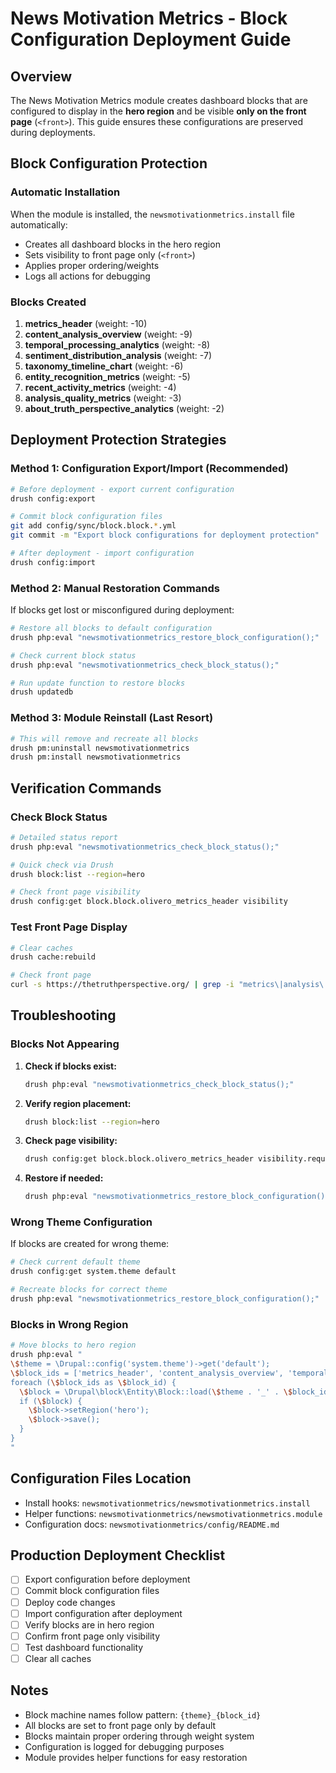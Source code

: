 # News Motivation Metrics - Block Configuration Deployment Guide

## Overview
The News Motivation Metrics module creates dashboard blocks that are configured to display in the **hero region** and be visible **only on the front page** (`<front>`). This guide ensures these configurations are preserved during deployments.

## Block Configuration Protection

### Automatic Installation
When the module is installed, the `newsmotivationmetrics.install` file automatically:
- Creates all dashboard blocks in the hero region
- Sets visibility to front page only (`<front>`)
- Applies proper ordering/weights
- Logs all actions for debugging

### Blocks Created
1. **metrics_header** (weight: -10)
2. **content_analysis_overview** (weight: -9)
3. **temporal_processing_analytics** (weight: -8)
4. **sentiment_distribution_analysis** (weight: -7)
5. **taxonomy_timeline_chart** (weight: -6)
6. **entity_recognition_metrics** (weight: -5)
7. **recent_activity_metrics** (weight: -4)
8. **analysis_quality_metrics** (weight: -3)
9. **about_truth_perspective_analytics** (weight: -2)

## Deployment Protection Strategies

### Method 1: Configuration Export/Import (Recommended)
```bash
# Before deployment - export current configuration
drush config:export

# Commit block configuration files
git add config/sync/block.block.*.yml
git commit -m "Export block configurations for deployment protection"

# After deployment - import configuration
drush config:import
```

### Method 2: Manual Restoration Commands
If blocks get lost or misconfigured during deployment:

```bash
# Restore all blocks to default configuration
drush php:eval "newsmotivationmetrics_restore_block_configuration();"

# Check current block status
drush php:eval "newsmotivationmetrics_check_block_status();"

# Run update function to restore blocks
drush updatedb
```

### Method 3: Module Reinstall (Last Resort)
```bash
# This will remove and recreate all blocks
drush pm:uninstall newsmotivationmetrics
drush pm:install newsmotivationmetrics
```

## Verification Commands

### Check Block Status
```bash
# Detailed status report
drush php:eval "newsmotivationmetrics_check_block_status();"

# Quick check via Drush
drush block:list --region=hero

# Check front page visibility
drush config:get block.block.olivero_metrics_header visibility
```

### Test Front Page Display
```bash
# Clear caches
drush cache:rebuild

# Check front page
curl -s https://thetruthperspective.org/ | grep -i "metrics\|analysis\|content"
```

## Troubleshooting

### Blocks Not Appearing
1. **Check if blocks exist:**
   ```bash
   drush php:eval "newsmotivationmetrics_check_block_status();"
   ```

2. **Verify region placement:**
   ```bash
   drush block:list --region=hero
   ```

3. **Check page visibility:**
   ```bash
   drush config:get block.block.olivero_metrics_header visibility.request_path
   ```

4. **Restore if needed:**
   ```bash
   drush php:eval "newsmotivationmetrics_restore_block_configuration();"
   ```

### Wrong Theme Configuration
If blocks are created for wrong theme:
```bash
# Check current default theme
drush config:get system.theme default

# Recreate blocks for correct theme
drush php:eval "newsmotivationmetrics_restore_block_configuration();"
```

### Blocks in Wrong Region
```bash
# Move blocks to hero region
drush php:eval "
\$theme = \Drupal::config('system.theme')->get('default');
\$block_ids = ['metrics_header', 'content_analysis_overview', 'temporal_processing_analytics', 'sentiment_distribution_analysis', 'taxonomy_timeline_chart', 'entity_recognition_metrics', 'recent_activity_metrics', 'analysis_quality_metrics', 'about_truth_perspective_analytics'];
foreach (\$block_ids as \$block_id) {
  \$block = \Drupal\block\Entity\Block::load(\$theme . '_' . \$block_id);
  if (\$block) {
    \$block->setRegion('hero');
    \$block->save();
  }
}
"
```

## Configuration Files Location
- Install hooks: `newsmotivationmetrics/newsmotivationmetrics.install`
- Helper functions: `newsmotivationmetrics/newsmotivationmetrics.module`
- Configuration docs: `newsmotivationmetrics/config/README.md`

## Production Deployment Checklist
- [ ] Export configuration before deployment
- [ ] Commit block configuration files
- [ ] Deploy code changes
- [ ] Import configuration after deployment
- [ ] Verify blocks are in hero region
- [ ] Confirm front page only visibility
- [ ] Test dashboard functionality
- [ ] Clear all caches

## Notes
- Block machine names follow pattern: `{theme}_{block_id}`
- All blocks are set to front page only by default
- Blocks maintain proper ordering through weight system
- Configuration is logged for debugging purposes
- Module provides helper functions for easy restoration
